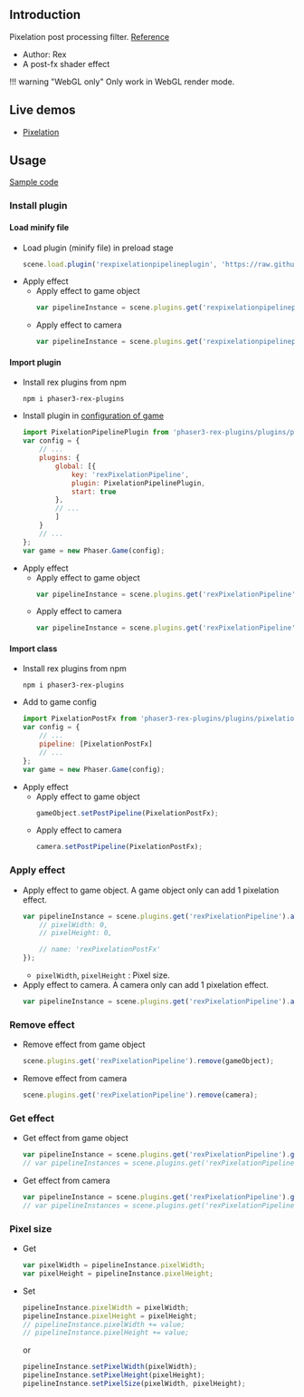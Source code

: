 ## Introduction

Pixelation post processing filter. [Reference](https://www.geeks3d.com/20101029/shader-library-pixelation-post-processing-effect-glsl/)

- Author: Rex
- A post-fx shader effect

!!! warning "WebGL only"
    Only work in WebGL render mode.

## Live demos

- [Pixelation](https://codepen.io/rexrainbow/pen/MqgmgE)

## Usage

[Sample code](https://github.com/rexrainbow/phaser3-rex-notes/tree/master/examples/shader-pixelation)

### Install plugin

#### Load minify file

- Load plugin (minify file) in preload stage
    ```javascript
    scene.load.plugin('rexpixelationpipelineplugin', 'https://raw.githubusercontent.com/rexrainbow/phaser3-rex-notes/master/dist/rexpixelationpipelineplugin.min.js', true);
    ```
- Apply effect
    - Apply effect to game object
        ```javascript
        var pipelineInstance = scene.plugins.get('rexpixelationpipelineplugin').add(gameObject, config);
        ```
    - Apply effect to camera
        ```javascript
        var pipelineInstance = scene.plugins.get('rexpixelationpipelineplugin').add(camera, config);
        ```

#### Import plugin

- Install rex plugins from npm
    ```
    npm i phaser3-rex-plugins
    ```
- Install plugin in [configuration of game](game.md#configuration)
    ```javascript
    import PixelationPipelinePlugin from 'phaser3-rex-plugins/plugins/pixelationpipeline-plugin.js';
    var config = {
        // ...
        plugins: {
            global: [{
                key: 'rexPixelationPipeline',
                plugin: PixelationPipelinePlugin,
                start: true
            },
            // ...
            ]
        }
        // ...
    };
    var game = new Phaser.Game(config);
    ```
- Apply effect
    - Apply effect to game object
        ```javascript
        var pipelineInstance = scene.plugins.get('rexPixelationPipeline').add(gameObject, config);
        ```
    - Apply effect to camera
        ```javascript
        var pipelineInstance = scene.plugins.get('rexPixelationPipeline').add(camera, config);
        ```

#### Import class

- Install rex plugins from npm
    ```
    npm i phaser3-rex-plugins
    ```
- Add to game config
    ```javascript
    import PixelationPostFx from 'phaser3-rex-plugins/plugins/pixelationpipeline.js';
    var config = {
        // ...
        pipeline: [PixelationPostFx]
        // ...
    };
    var game = new Phaser.Game(config);
    ```
- Apply effect
    - Apply effect to game object
        ```javascript
        gameObject.setPostPipeline(PixelationPostFx);
        ```
    - Apply effect to camera
        ```javascript
        camera.setPostPipeline(PixelationPostFx);
        ```

### Apply effect

- Apply effect to game object. A game object only can add 1 pixelation effect.
    ```javascript
    var pipelineInstance = scene.plugins.get('rexPixelationPipeline').add(gameObject, {
        // pixelWidth: 0,
        // pixelHeight: 0,

        // name: 'rexPixelationPostFx'
    });
    ```
    - `pixelWidth`, `pixelHeight` : Pixel size.
- Apply effect to camera. A camera only can add 1 pixelation effect.
    ```javascript
    var pipelineInstance = scene.plugins.get('rexPixelationPipeline').add(camera, config);
    ```

### Remove effect

- Remove effect from game object
    ```javascript
    scene.plugins.get('rexPixelationPipeline').remove(gameObject);
    ```
- Remove effect from camera
    ```javascript
    scene.plugins.get('rexPixelationPipeline').remove(camera);
    ```

### Get effect

- Get effect from game object
    ```javascript
    var pipelineInstance = scene.plugins.get('rexPixelationPipeline').get(gameObject)[0];
    // var pipelineInstances = scene.plugins.get('rexPixelationPipeline').get(gameObject);
    ```
- Get effect from camera
    ```javascript
    var pipelineInstance = scene.plugins.get('rexPixelationPipeline').get(camera)[0];
    // var pipelineInstances = scene.plugins.get('rexPixelationPipeline').get(camera);
    ```

### Pixel size

- Get
    ```javascript
    var pixelWidth = pipelineInstance.pixelWidth;
    var pixelHeight = pipelineInstance.pixelHeight;
    ```
- Set
    ```javascript
    pipelineInstance.pixelWidth = pixelWidth;
    pipelineInstance.pixelHeight = pixelHeight;
    // pipelineInstance.pixelWidth += value;
    // pipelineInstance.pixelHeight += value;
    ```
    or
    ```javascript
    pipelineInstance.setPixelWidth(pixelWidth);
    pipelineInstance.setPixelHeight(pixelHeight);
    pipelineInstance.setPixelSize(pixelWidth, pixelHeight);
    ```